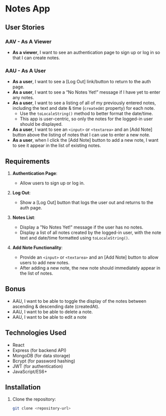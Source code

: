 # Notes App

## User Stories

### AAV - As A Viewer

- **As a viewer**, I want to see an authentication page to sign up or log in so that I can create notes.

### AAU - As A User

- **As a user**, I want to see a [Log Out] link/button to return to the auth page.
- **As a user**, I want to see a “No Notes Yet!” message if I have yet to enter any notes.
- **As a user**, I want to see a listing of all of my previously entered notes, including the text and date & time (`createdAt` property) for each note.
  - Use the `toLocaleString()` method to better format the date/time.
  - This app is user-centric, so only the notes for the logged-in user should be displayed.
- **As a user**, I want to see an `<input>` or `<textarea>` and an [Add Note] button above the listing of notes that I can use to enter a new note.
- **As a user**, when I click the [Add Note] button to add a new note, I want to see it appear in the list of existing notes.

## Requirements

1. **Authentication Page**:
   - Allow users to sign up or log in.
2. **Log Out**:

   - Show a [Log Out] button that logs the user out and returns to the auth page.

3. **Notes List**:

   - Display a "No Notes Yet!" message if the user has no notes.
   - Display a list of all notes created by the logged-in user, with the note text and date/time formatted using `toLocaleString()`.

4. **Add Note Functionality**:
   - Provide an `<input>` or `<textarea>` and an [Add Note] button to allow users to add new notes.
   - After adding a new note, the new note should immediately appear in the list of notes.

## Bonus

- AAU, I want to be able to toggle the display of the notes between ascending & descending date (createdAt).
- AAU, I want to be able to delete a note.
- AAU, I want to be able to edit a note

## Technologies Used

- React
- Express (for backend API)
- MongoDB (for data storage)
- Bcrypt (for password hashing)
- JWT (for authentication)
- JavaScript/ES6+

## Installation

1. Clone the repository:
   ```bash
   git clone <repository-url>
   ```
